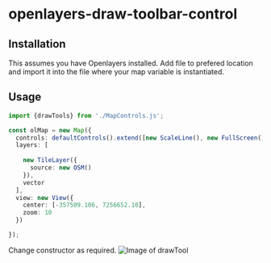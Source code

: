 # openlayers-draw-toolbar-control

## Installation

This assumes you have Openlayers installed. Add file to prefered location and import it into the file where your map variable is instantiated.

## Usage

```typescript
import {drawTools} from './MapControls.js';

const olMap = new Map({
  controls: defaultControls().extend([new ScaleLine(), new FullScreen(), new drawTools({layer: vector,drawTypes:['Polygon','Circle','Line','Point'],top:5.5,left:.5})]),
  layers: [
    
    new TileLayer({
      source: new OSM()
    }),
    vector
  ],
  view: new View({
    center: [-357509.106, 7256652.10], 
    zoom: 10
  })

});
```
Change constructor as required.
![Image of drawTool](https://github.com/Dev-Boshoff/openlayers-draw-toolbar-control/drawTool.png)

